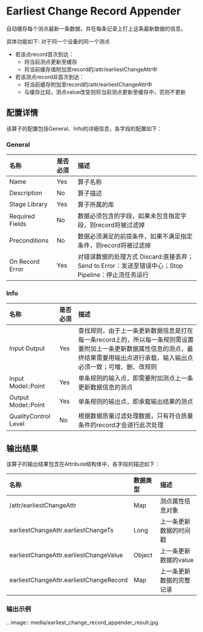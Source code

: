 # Earliest Change Record Appender

自动缓存每个测点最新一条数据，并在每条记录上打上这条最新数据的信息。

具体功能如下:
对于同一个设备的同一个测点
- 若该点record首次到达：
    + 将当前测点更新至缓存
    + 将当前缓存值附加至record的/attr/earliestChangeAttr中
- 若该测点record非首次到达：
    + 将当前缓存附加至record的/attr/earliestChangeAttr中
    + 与缓存比较，测点value改变则将当前测点更新至缓存中，否则不更新

## 配置详情

该算子的配置包括General、Info的详细信息，各字段的配置如下：

### General

| 名称            | 是否必须 | 描述                                                                                                 |
|:----------------|:---------|:-----------------------------------------------------------------------------------------------------|
| Name            | Yes      | 算子名称                                                                                             |
| Description     | No       | 算子描述                                                                                             |
| Stage Library   | Yes      | 算子所属的库                                                                                         |
| Required Fields | No       | 数据必须包含的字段，如果未包含指定字段，则record将被过滤掉                                           |
| Preconditions   | No       | 数据必须满足的前提条件，如果不满足指定条件，则record将被过滤掉                                       |
| On Record Error | Yes      | 对错误数据的处理方式  Discard:直接丢弃；Send to Error：发送至错误中心；Stop Pipeline：停止流任务运行 |

### Info

| 名称                 | 是否必须 | 描述                                                                                                                                                                               |
|:---------------------|:---------|:-----------------------------------------------------------------------------------------------------------------------------------------------------------------------------------|
| Input Output         | Yes      | 查找规则，由于上一条更新数据信息是打在每一条record上的，所以每一条规则需设置要附加上一条更新数据属性信息的测点，最终结果需要用输出点进行承载，输入输出点必须一致；可增、删、改规则 |
| Input Model::Point   | Yes      | 单条规则的输入点，即需要附加测点上一条更新数据信息的测点                                                                                                                           |
| Output Model::Point  | Yes      | 单条规则的输出点，即承载输出结果的测点                                                                                                                                             |
| QualityControl Level | No       | 根据数据质量过滤处理数据，只有符合质量条件的record才会进行此次处理                                                                                                                 |


## 输出结果

该算子的输出结果包含在Attribute结构体中，各字段的描述如下：

| 名称                                    | 数据类型 | 描述                     |
|:----------------------------------------|:---------|:-------------------------|
| /attr/earliestChangeAttr                | Map      | 测点属性信息对象         |
| earliestChangeAttr.earliestChangeTs     | Long     | 上一条更新数据的时间戳   |
| earliestChangeAttr.earliestChangeValue  | Object   | 上一条更新数据的value    |
| earliestChangeAttr.earliestChangeRecord | Map      | 上一条更新数据的完整记录 |

### 输出示例

.. image:: media/earliest_change_record_appender_result.jpg

<!--end-->
